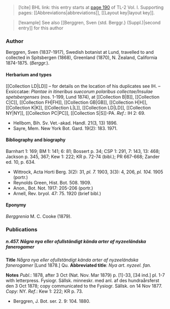 > [!cite] BHL link: this entry starts at [page 190](https://www.biodiversitylibrary.org/item/103414#page/238/mode/1up) of TL-2 Vol. I.
> Supporting pages: [[Abbreviations|abbreviations]], [[Layout key|layout key]].

> [!example] See also [[Berggren, Sven {std. Berggr.} (Suppl.)|second entry]] for this author

### Author

Berggren, Sven (1837-1917), Swedish botanist at Lund, travelled to and collected in Spitsbergen (1868), Greenland (1870), N. Zealand, California 1874-1875. (*Berggr.*).

#### Herbarium and types

[[Collection LD|LD]] – for details on the location of his duplicates see IH. – Exsiccatae: *Plantae in itineribus suecorum polaribus collectae/Insulae spetsbergenses* (nos. 1-199, Lund 1874), at [[Collection B|B]], [[Collection C|C]], [[Collection FH|FH]], [[Collection GB|GB]], [[Collection H|H]], [[Collection K|K]], [[Collection L|L]], [[Collection LD|LD]], [[Collection NY|NY]], [[Collection PC|PC]], [[Collection S|S]]-PA.
*Ref*.: IH 2: 69.
- Hellbom, Bih. Sv. Vet.-akad. Handl. 21(3, 13) 1896.
- Sayre, Mem. New York Bot. Gard. 19(2): 183. 1971.

#### Bibliography and biography

Barnhart 1: 169; BM 1: 141; 6: 81; Bossert p. 34; CSP 1: 291, 7: 143, 13: 468; Jackson p. 345, 367; Kew 1: 222; KR p. 72-74 (bibl.); PR 667-668; Zander ed. 10, p. 634.
- Wittrock, Acta Horti Berg. 3(2): 31, *pl. 7.* 1903, 3(3): 4, 206, *pl. 104.* 1905 (portr.)
- Reynolds Green, Hist. Bot. 508. 1909.
- Anon., Bot. Not. 1917: 205-206 (portr.)
- Arnell, Rev. bryol. 47: 75. 1920 (brief bibl.)

#### Eponymy

*Berggrenia* M. C. Cooke (1879).

### Publications

##### n.457. Några nya eller ofullständigt kända arter af nyzeeländska fanerogamer

**Title**
*Några nya eller ofullständigt kända arter af nyzeeländska fanerogamer* \[Lund 1878.\] Qu.
**Abbreviated title**: *Nya art. nyzeel. fan.*

**Notes**
*Publ*.: 1878, after 3 Oct (Nat. Nov. Mar 1879) p. \[1\]-33, \[34 ind.\] pl. 1-7 with letterpress. Fysiogr. Sällsk. minneskr. med anl. af des hundraårsferst den 3 Oct 1878; copy communicated to the Fysiogr. Sällsk. on 14 Nov 1877. *Copy*: NY.
*Ref*.: Kew 1: 222; KR p. 73.
- Berggren, J. Bot. ser. 2. 9: 104. 1880.

